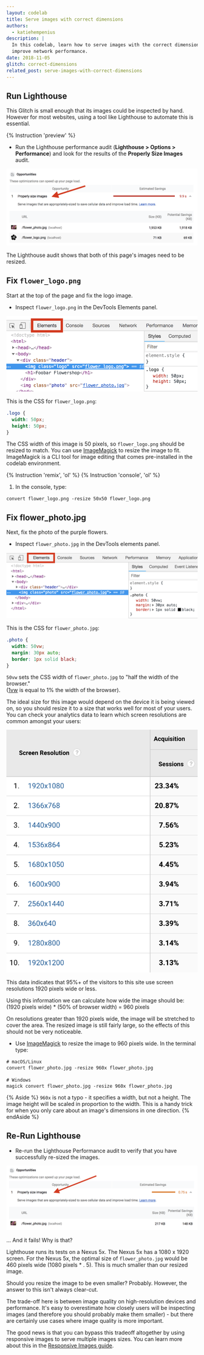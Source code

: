 ```yaml
---
layout: codelab
title: Serve images with correct dimensions
authors:
  - katiehempenius
description: |
  In this codelab, learn how to serve images with the correct dimensions to
  improve network performance.
date: 2018-11-05
glitch: correct-dimensions
related_post: serve-images-with-correct-dimensions
---
```


## Run Lighthouse

This Glitch is small enough that its images could be inspected by hand. However
for most websites, using a tool like Lighthouse to automate this is essential.

{% Instruction 'preview' %}

- Run the Lighthouse performance audit (**Lighthouse > Options > Performance**)
  and look for the results of the **Properly Size Images** audit.

<img class="w-screenshot" src="./notfixed-properly-size-images.png" alt="The
properly size images audit failing in Lighthouse.">

The Lighthouse audit shows that both of this page's images need to be resized.

## Fix `flower_logo.png`

Start at the top of the page and fix the logo image.

- Inspect `flower_logo.png` in the DevTools Elements panel.

<img class="w-screenshot" src="./elements-panel-logo.png" alt="The DevTools
elements panel">

This is the CSS for `flower_logo.png`:

```css
.logo {
  width: 50px;
  height: 50px;
}
```

The CSS width of this image is 50 pixels, so `flower_logo.png` should be resized
to match. You can use [ImageMagick](https://www.imagemagick.org) to resize the
image to fit. ImageMagick is a CLI tool for image editing that comes
pre-installed in the codelab environment.

{% Instruction 'remix', 'ol' %}
{% Instruction 'console', 'ol' %}
1. In the console, type:

```
convert flower_logo.png -resize 50x50 flower_logo.png
```

## Fix flower_photo.jpg

Next, fix the photo of the purple flowers.

- Inspect `flower_photo.jpg` in the DevTools elements panel.

<img class="w-screenshot" src="./elements-panel-photo.png" alt="The DevTools
elements panel">

This is the CSS for `flower_photo.jpg`:

```css
.photo {
  width: 50vw;
  margin: 30px auto;
  border: 1px solid black;
}
```

`50vw` sets the CSS width of `flower_photo.jpg` to "half the width of
the browser."  
([1vw](https://developer.mozilla.org/en-US/docs/Learn/CSS/Introduction_to_CSS/Values_and_units)
is equal to 1% the width of the browser).

The ideal size for this image would depend on the device it is being viewed on,
so you should resize it to a size that works well for most of your users. You
can check your analytics data to learn which screen resolutions are common
amongst your users:

<img class="w-screenshot" src="./screen-resolution.png" alt="Google analytics of
screen resolutions.">

This data indicates that 95%+ of the visitors to this site use screen
resolutions 1920 pixels wide or less.

Using this information we can calculate how wide the image should be:  
(1920 pixels wide) * (50% of browser width) = 960 pixels

On resolutions greater than 1920 pixels wide, the image will be stretched to
cover the area. The resized image is still fairly large, so the effects of this
should not be very noticeable.

- Use [ImageMagick](https://www.imagemagick.org) to resize the image to 960
pixels wide. In the terminal type:

```
# macOS/Linux
convert flower_photo.jpg -resize 960x flower_photo.jpg

# Windows
magick convert flower_photo.jpg -resize 960x flower_photo.jpg
```

{% Aside %}
`960x` is not a typo - it specifies a width, but not a height. The
image height will be scaled in proportion to the width. This is a handy trick
for when you only care about an image's dimensions in one direction.
{% endAside %}

## Re-Run Lighthouse

- Re-run the Lighthouse Performance audit to verify that you have successfully
re-sized the images.

<img class="w-screenshot" src="./fixed-properly-size-images.png" alt="Lighthouse
properly size images audit.">

… And it fails! Why is that?

Lighthouse runs its tests on a Nexus 5x. The Nexus 5x has a 1080 x 1920 screen.
For the Nexus 5x, the optimal size of `flower_photo.jpg` would be 460 pixels
wide (1080 pixels * . 5). This is much smaller than our resized image.

Should you resize the image to be even smaller? Probably. However, the answer to
this isn't always clear-cut. 

The trade-off here is between image quality on high-resolution devices and
performance. It's easy to overestimate how closely users will be inspecting
images (and therefore you should probably make them smaller) - but there are
certainly use cases where image quality is more important.

The good news is that you can bypass this tradeoff altogether by using
responsive images to serve multiple images sizes. You can learn more about this
in the [Responsive Images guide](/serve-responsive-images).
